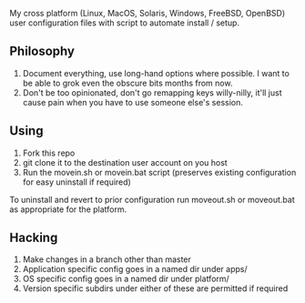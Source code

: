 My cross platform (Linux, MacOS, Solaris, Windows, FreeBSD, OpenBSD)
user configuration files with script to automate install / setup.


## Philosophy ##

1. Document everything, use long-hand options where possible. I want
   to be able to grok even the obscure bits months from now.
2. Don't be too opinionated, don't go remapping keys willy-nilly,
   it'll just cause pain when you have to use someone else's session.


## Using ##

1. Fork this repo
2. git clone it to the destination user account on you host
3. Run the movein.sh or movein.bat script (preserves existing
   configuration for easy uninstall if required)

To uninstall and revert to prior configuration run moveout.sh
or moveout.bat as appropriate for the platform.


## Hacking ##

1. Make changes in a branch other than master
2. Application specific config goes in a named dir under apps/
3. OS specific config goes in a named dir under platform/
4. Version specific subdirs under either of these are permitted
   if required

